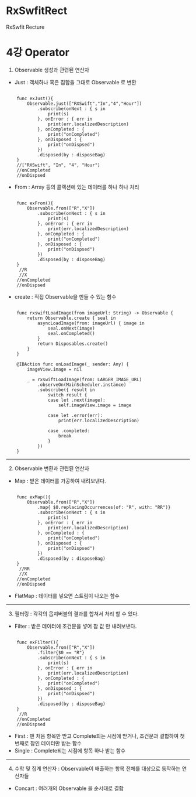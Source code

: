 # RxSwfitRect
RxSwfit Recture

4강 Operator
===========
1. Observable 생성과 관련된 연산자
* Just : 객체하나 혹은 집합을 그대로 Observable 로 변환
<pre><code>
    func exJust(){
        Observable.just(["RXSwift","In","4","Hour"])
            .subscribe(onNext : { s in
                print(s)
            }, onError : { err in
                print(err.localizedDescription)
            }, onCompleted : {
                print("onCompleted")
            }, onDisposed : {
                print("onDispsed")
            })
            .disposed(by : disposeBag)
    }
    //["RXSwift", "In", "4", "Hour"]
    //onCompleted
    //onDispsed
</pre></code>
* From : Array 등의 콜랙션에 있는 데이터를 하나 하나 처리
<pre><code>
    func exFrom(){
        Observable.from(["R","X"])
            .subscribe(onNext : { s in
                print(s)
            }, onError : { err in
                print(err.localizedDescription)
            }, onCompleted : {
                print("onCompleted")
            }, onDisposed : {
                print("onDispsed")
            })
            .disposed(by : disposeBag)
    }
     //R
     //X
    //onCompleted
    //onDispsed
</pre></code>
* create : 직접 Observable을 만들 수 있는 함수
<pre><code>
    func rxswiftLoadImage(from imageUrl: String) -> Observable<UIImage?> {
        return Observable.create { seal in
            asyncLoadImage(from: imageUrl) { image in
                seal.onNext(image)
                seal.onCompleted()
            }
            return Disposables.create()
        }
    }
    
    @IBAction func onLoadImage(_ sender: Any) {
        imageView.image = nil

        _ = rxswiftLoadImage(from: LARGER_IMAGE_URL)
            .observeOn(MainScheduler.instance)
            .subscribe({ result in
                switch result {
                case let .next(image):
                    self.imageView.image = image

                case let .error(err):
                    print(err.localizedDescription)

                case .completed:
                    break
                }
            })
    }
</pre></code>
* * *
2. Observable 변환과 관련된 연산자
* Map : 받은 데이터를 가공하여 내려보낸다.
<pre><code>
    func exMap(){
        Observable.from(["R","X"])
            .map{ $0.replacingOccurrences(of: "R", with: "RR")}
            .subscribe(onNext : { s in
                print(s)
            }, onError : { err in
                print(err.localizedDescription)
            }, onCompleted : {
                print("onCompleted")
            }, onDisposed : {
                print("onDispsed")
            })
            .disposed(by : disposeBag)
    }
     //RR
     //X
    //onCompleted
    //onDispsed
</pre></code>
* FlatMap : 데이터를 넣으면 스트림이 나오는 함수
* * *
3. 필터링 : 각각의 옵져버블의 결과를 합쳐서 처리 할 수 있다.
* Filter : 받은 데이터에 조건문을 넣어 참 값 만 내려보낸다.
<pre><code>
    func exFilter(){
        Observable.from(["R","X"])
            .filter{$0 == "R"}
            .subscribe(onNext : { s in
                print(s)
            }, onError : { err in
                print(err.localizedDescription)
            }, onCompleted : {
                print("onCompleted")
            }, onDisposed : {
                print("onDispsed")
            })
            .disposed(by : disposeBag)
    }
     //R
    //onCompleted
    //onDispsed
</pre></code>
* First : 맨 처음 항목만 받고 Complete되는 시점에 받거나, 조건문과 결합하여 첫 번째로 참인 데이터만 받는 함수
* Single : Complete되는 시점에 항목 하나 받는 함수
* * *
4. 수학 및 집계 연산자 : Observable이 배출하는 항목 전체를 대상으로 동작하는 연산자들
* Concart : 여러개의 Observable 을 순서대로 결합
